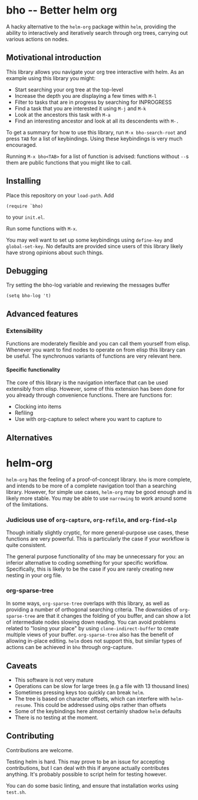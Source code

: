 # bho -- Better helm org
A hacky alternative to the `helm-org` package within `helm`, providing the ability to interactively
and iteratively search through org trees, carrying out various actions on nodes.

## Motivational introduction

This library allows you navigate your org tree interactive with helm.
As an example using this library you might:

* Start searching your org tree at the top-level
* Increase the depth you are displaying a few times with `M-l`
* Filter to tasks that are in progress by searching for INPROGRESS
* Find a task that you are interested it using `M-j` and `M-k`
* Look at the ancestors this task with `M-a`
* Find an interesting ancestor and look at all its descendents with `M-.`

To get a summary for how to use this library, run `M-x bho-search-root` and press `TAB`
for a list of keybindings. Using these keybindings is very much encouraged.

Running `M-x bho<TAB>` for a list of function is advised: functions without `--`s them
are public functions that you might like to call.

## Installing

Place this repository on your `load-path`. Add

```
(require `bho)
```

to your `init.el`.

Run some functions with `M-x`.

You may well want to set up some keybindings using
`define-key` and `global-set-key`. No defaults
are provided since users of this library
likely have strong opinions about such things.

## Debugging

Try setting the bho-log variable and reviewing the messages buffer

```
(setq bho-log 't)
```

## Advanced features
### Extensibility
Functions are moderately flexible and you can call them yourself from elisp.
Whenever you want to find nodes to operate on from elisp this library can be useful.
The synchronuos variants of functions are very relevant here.

#### Specific functionality
The core of this library is the navigation interface that can be
used extensibly from elisp. However, some of this extension
has been done for you already through convenience functions.
There are functions for:

* Clocking into items
* Refiling
* Use with org-capture to select where you want to capture to

## Alternatives

# helm-org
`helm-org` has the feeling of a proof-of-concept library. `bho` is more complete, and
intends to be more of a complete navigation tool than a searching library.
However, for simple use cases, `helm-org` may be good enough and is likely more stable.
You may be able to use `narrowing` to work around some of the limitations.

### Judicious use of `org-capture`, `org-refile`, and `org-find-olp`
Though initially slightly cryptic, for more general-purpose use cases,
these functions are very powerful. This is particularly the case if
your workflow is quite consistent.

The general purpose functionality of `bho` may be unnecessary for you:
an inferior alternative to coding something for your specific workflow.
Specifically, this is likely to be the case if you are rarely creating new nesting
in your org file.

### org-sparse-tree
In some ways, `org-sparse-tree` overlaps with this library, as well as providing
a number of orthogonal searching criteria. The downsides of `org-sparse-tree` are
that it changes the folding of you buffer, and can show a lot of intermediate nodes
slowing down reading.
You can avoid problems related to "losing your place" by using `clone-indirect-buffer`
to create multiple views of your buffer.
`org-sparse-tree` also has the benefit of allowing in-place editing.
`helm` does not support this, but similar types of actions
can be achieved in `bho` through org-capture.

## Caveats

* This software is not very mature
* Operations can be slow for large trees (e.g a file with 13 thousand lines)
* Sometimes pressing keys too quickly can break `helm`.
* The tree is based on character offsets, which can interfere with `helm-resume`. This could be addressed using *olp*s rather than offsets
* Some of the keybindings here almost certainly shadow `helm` defaults
* There is no testing at the moment.

## Contributing

Contributions are welcome.

Testing helm is hard. This may prove to be an issue for accepting contributions, but I can deal with this if anyone
actually contributes anything. It's probably possible to script helm for testing however.

You can do some basic linting, and ensure that installation works using `test.sh`.
